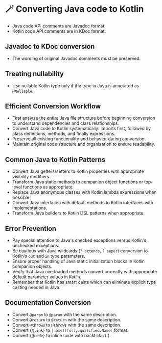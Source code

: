 # 🪄 Converting Java code to Kotlin

 * Java code API comments are Javadoc format.
 * Kotlin code API comments are in KDoc format. 
 
## Javadoc to KDoc conversion

 * The wording of original Javadoc comments must be preserved.
                                                                      
## Treating nullability

 * Use nullable Kotlin type only if the type in Java is annotated as `@Nullable`.

## Efficient Conversion Workflow

 * First analyze the entire Java file structure before beginning conversion to understand dependencies and class relationships.
 * Convert Java code to Kotlin systematically: imports first, followed by class definitions, methods, and finally expressions.
 * Preserve all existing functionality and behavior during conversion.
 * Maintain original code structure and organization to ensure readability.

## Common Java to Kotlin Patterns

 * Convert Java getters/setters to Kotlin properties with appropriate visibility modifiers.
 * Transform Java static methods to companion object functions or top-level functions as appropriate.
 * Replace Java anonymous classes with Kotlin lambda expressions when possible.
 * Convert Java interfaces with default methods to Kotlin interfaces with implementations.
 * Transform Java builders to Kotlin DSL patterns when appropriate.

## Error Prevention

 * Pay special attention to Java's checked exceptions versus Kotlin's unchecked exceptions.
 * Be cautious with Java wildcards (`? extends`, `? super`) conversion to Kotlin's `out` and `in` type parameters.
 * Ensure proper handling of Java static initialization blocks in Kotlin companion objects.
 * Verify that Java overloaded methods convert correctly with appropriate default parameter values in Kotlin.
 * Remember that Kotlin has smart casts which can eliminate explicit type casting needed in Java.

## Documentation Conversion

 * Convert `@param` to `@param` with the same description.
 * Convert `@return` to `@return` with the same description.
 * Convert `@throws` to `@throws` with the same description.
 * Convert `{@link}` to `[name][fully.qualified.Name]` format.
 * Convert `{@code}` to inline code with backticks (`).
